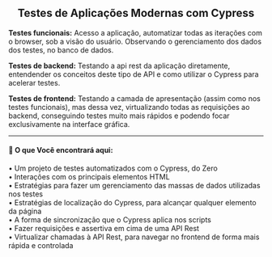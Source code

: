 <h2 align="center"> Testes de Aplicações Modernas com Cypress </h2>



**Testes funcionais:** Acesso a aplicação, automatizar todas as iterações com o browser,
sob a visão do usuário. Observando o gerenciamento dos dados dos testes, no banco de dados.

**Testes de backend:** Testando a api rest da aplicação diretamente, entendender os conceitos
deste tipo de API e como utilizar o Cypress para acelerar testes.

**Testes de frontend:** Testando a camada de apresentação (assim como nos testes funcionais),
mas dessa vez, virtualizando todas as requisições ao backend, conseguindo testes muito mais
rápidos e podendo focar exclusivamente na interface gráfica.
 
------

#### :space_invader: O que Você encontrará aqui:

• Um projeto de testes automatizados com o Cypress, do Zero<br>
• Interações com os principais elementos HTML<br>
• Estratégias para fazer um gerenciamento das massas de dados utilizadas nos testes<br>
• Estratégias de localização do Cypress, para alcançar qualquer elemento da página<br>
• A forma de sincronização que o Cypress aplica nos scripts<br>
• Fazer requisições e assertiva em cima de uma API Rest<br>
• Virtualizar chamadas à API Rest, para navegar no frontend de forma mais rápida e controlada<br>

